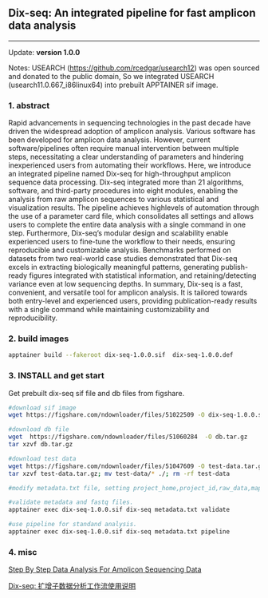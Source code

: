 ## Dix-seq: An integrated pipeline for fast amplicon data analysis
<hr>

Update: **version 1.0.0**

Notes: USEARCH (https://github.com/rcedgar/usearch12) was open sourced and donated to the public domain, So we integrated USEARCH (usearch11.0.667_i86linux64) into prebuilt APPTAINER sif image.

### 1. abstract

Rapid advancements in sequencing technologies in the past decade have driven the widespread adoption of amplicon analysis. Various software has been developed for amplicon data analysis. However, current software/pipelines often require manual intervention between multiple steps, necessitating a clear understanding of parameters and hindering inexperienced users from automating their workflows. Here, we introduce an integrated pipeline named Dix-seq for high-throughput amplicon sequence data processing. Dix-seq integrated more than 21 algorithms, software, and third-party procedures into eight modules, enabling the analysis from raw amplicon sequences to various statistical and visualization results. The pipeline achieves highlevels of automation through the use of a parameter card file, which consolidates all settings and allows users to complete the entire data analysis with a single command in one step. Furthermore, Dix-seq’s modular design and scalability enable experienced users to fine-tune the workflow to their needs, ensuring reproducible and customizable analysis. Benchmarks performed on datasets from two real-world case studies demonstrated that Dix-seq excels in extracting biologically meaningful patterns, generating publish-ready figures integrated with statistical information, and retaining/detecting variance even at low sequencing depths. In summary, Dix-seq is a fast, convenient, and versatile tool for amplicon analysis. It is tailored towards both entry-level and experienced users, providing publication-ready results with a single command while maintaining customizability and reproducibility.

### 2. build images

```sh
apptainer build --fakeroot dix-seq-1.0.0.sif  dix-seq-1.0.0.def
```

### 3. INSTALL and get start

Get prebuilt dix-seq sif file and db files from figshare.

```sh
#download sif image
wget https://figshare.com/ndownloader/files/51022509 -O dix-seq-1.0.0.sif

#download db file
wget  https://figshare.com/ndownloader/files/51060284  -O db.tar.gz
tar xzvf db.tar.gz

#download test data
wget https://figshare.com/ndownloader/files/51047609 -O test-data.tar.gz
tar xzvf test-data.tar.gz; mv test-data/* ./; rm -rf test-data

#modify metadata.txt file, setting project_home,project_id,raw_data,mapping_file and db location.

#validate metadata and fastq files.
apptainer exec dix-seq-1.0.0.sif dix-seq metadata.txt validate

#use pipeline for standand analysis.
apptainer exec dix-seq-1.0.0.sif dix-seq metadata.txt pipeline
```


### 4. misc

[Step By Step Data Analysis For Amplicon Sequencing Data](https://github.com/jameslz/dix-seq/wiki/Step-By-Step-Data-Analysis-For-Amplicon-Sequencing-Data)

[Dix-seq: 扩增子数据分析工作流使用说明](https://logictek.feishu.cn/docx/GzcbdKEs0oBF2dx4avDcaiz3n6d)
